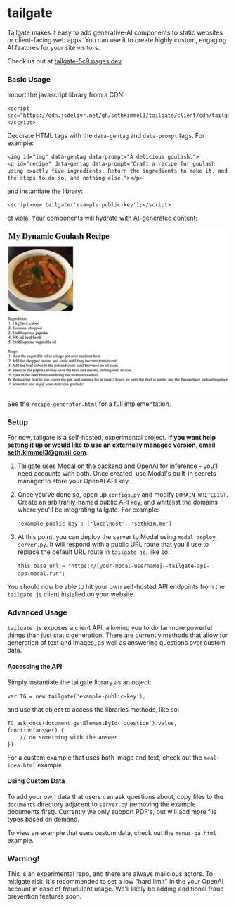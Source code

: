 # tailgate

Tailgate makes it easy to add generative-AI components to static websites or client-facing web apps. You can use it to create highly custom, engaging AI features for your site visitors.

Check us out at [tailgate-5c9.pages.dev](https://tailgate-5c9.pages.dev/)

### Basic Usage

Import the javascript library from a CDN:

```
<script src="https://cdn.jsdelivr.net/gh/sethkimmel3/tailgate/client/cdn/tailgate.js"></script>
```

Decorate HTML tags with the `data-gentag` and `data-prompt` tags. For example:

```
<img id="img" data-gentag data-prompt="A delicious goulash.">
<p id="recipe" data-gentag data-prompt="Craft a recipe for goulash using exactly five ingredients. Return the ingredients to make it, and the steps to do so, and nothing else."></p>
```

and instantiate the library:

```
<script>new tailgate('example-public-key');</script>
```

et violà! Your components will hydrate with AI-generated content:

![goulash](img/goulash.png)

See the `recipe-generator.html` for a full implementation.

### Setup

For now, tailgate is a self-hosted, experimental project. **If you want help setting it up or would like to use an externally managed version, email [seth.kimmel3@gmail.com](mailto:seth.kimmel3@gmail.com)**. 

1. Tailgate uses [Modal](https://modal.com/) on the backend and [OpenAI](https://openai.com/) for inference - you'll need accounts with both. Once created, use Modal's built-in secrets manager to  store your OpenAI API key.

2. Once you've done so, open up `configs.py` and modify `DOMAIN_WHITELIST`. Create an arbitrarily-named public API key, and whitelist the domains where you'll be integrating tailgate. For example: 

    `'example-public-key': ['localhost', 'sethkim.me']`

3. At this point, you can deploy the server to Modal using `modal deploy server.py`. It will respond with a public URL route that you'll use to replace the default URL route in `tailgate.js`, like so: 

    `this.base_url = "https://[your-modal-username]--tailgate-api-app.modal.run";`

You should now be able to hit your own self-hosted API endpoints from the `tailgate.js` client installed on your website.

### Advanced Usage

`tailgate.js` exposes a client API, allowing you to do far more powerful things than just static generation. There are currently methods that allow for generation of text and images, as well as answering questions over custom data.

#### Accessing the API

Simply instantiate the tailgate library as an object:

`var TG = new tailgate('example-public-key');`

and use that object to access the libraries methods, like so:

```
TG.ask_docs(document.getElementById('question').value, function(answer) {
    // do something with the answer
});
```

For a custom example that uses both image and text, check out the `meal-idea.html` example.

#### Using Custom Data

To add your own data that users can ask questions about, copy files to the `documents` directory adjacent to `server.py` (removing the example documents first). Currently we only support PDF's, but will add more file types based on demand.

To view an example that uses custom data, check out the `menus-qa.html` example. 

### Warning!

This is an experimental repo, and there are always malicious actors. To mitigate risk, it's recommended to set a low "hard limit" in the your OpenAI account in case of fraudulent usage. We'll likely be adding additional fraud prevention features soon. 
